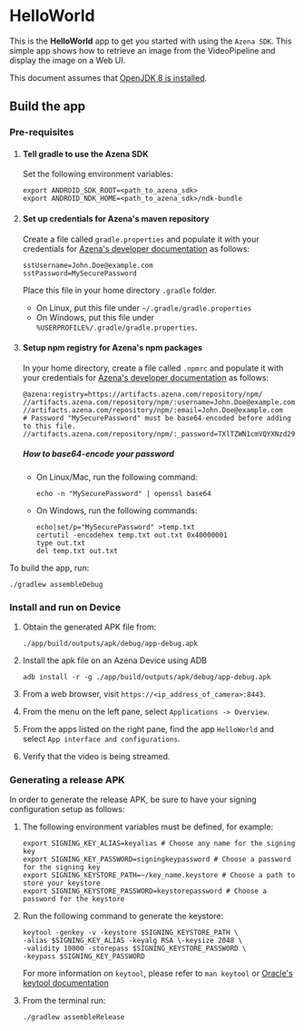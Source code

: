 # HelloWorld

This is the **HelloWorld** app to get you started with using the `Azena SDK`. This simple app shows how to retrieve an image from the VideoPipeline and display the image on a Web UI.

This document assumes that [OpenJDK 8 is installed](https://openjdk.java.net/install/).


## Build the app
### Pre-requisites
1. #### Tell gradle to use the Azena SDK
   Set the following environment variables:
    ```
    export ANDROID_SDK_ROOT=<path_to_azena_sdk>
    export ANDROID_NDK_HOME=<path_to_azena_sdk>/ndk-bundle

2. #### Set up credentials for Azena's maven repository
   Create a file called `gradle.properties` and populate it with your credentials for [Azena's developer documentation](https://docs.azena.com/) as follows:
   ```
   sstUsername=John.Doe@example.com
   sstPassword=MySecurePassword
   ```
   Place this file in your home directory `.gradle` folder.
   - On Linux, put this file under `~/.gradle/gradle.properties`
   - On Windows, put this file under `%USERPROFILE%/.gradle/gradle.properties`.

3. #### Setup npm registry for Azena's npm packages
   In your home directory, create a file called `.npmrc` and populate it with your credentials for [Azena's developer documentation](https://docs.azena.com/) as follows:

   ```
   @azena:registry=https://artifacts.azena.com/repository/npm/
   //artifacts.azena.com/repository/npm/:username=John.Doe@example.com
   //artifacts.azena.com/repository/npm/:email=John.Doe@example.com
   # Password "MySecurePassword" must be base64-encoded before adding to this file.
   //artifacts.azena.com/repository/npm/:_password=TXlTZWN1cmVQYXNzd29yZA==
   ```
   ##### How to base64-encode your password
   * On Linux/Mac, run the following command:
     ```
     echo -n "MySecurePassword" | openssl base64
     ```
   * On Windows, run the following commands:
     ```
     echo|set/p="MySecurePassword" >temp.txt
     certutil -encodehex temp.txt out.txt 0x40000001
     type out.txt
     del temp.txt out.txt
     ```
           
To build the app, run:

    ./gradlew assembleDebug

### Install and run on Device

 1. Obtain the generated APK file from: 
 
        ./app/build/outputs/apk/debug/app-debug.apk
               
 2. Install the apk file on an Azena Device using ADB
      
        adb install -r -g ./app/build/outputs/apk/debug/app-debug.apk
        
 3. From a web browser, visit `https://<ip_address_of_camera>:8443`.
 4. From the menu on the left pane, select `Applications -> Overview`.
 5. From the apps listed on the right pane, find the app `HelloWorld` and select `App interface and configurations`.
 6. Verify that the video is being streamed.

### Generating a release APK

In order to generate the release APK, be sure to have your signing configuration setup as follows:

 1. The following environment variables must be defined, for example:

        export SIGNING_KEY_ALIAS=keyalias # Choose any name for the signing key
        export SIGNING_KEY_PASSWORD=signingkeypassword # Choose a password for the signing key
        export SIGNING_KEYSTORE_PATH=~/key_name.keystore # Choose a path to store your keystore
        export SIGNING_KEYSTORE_PASSWORD=keystorepassword # Choose a password for the keystore

 2. Run the following command to generate the keystore:

        keytool -genkey -v -keystore $SIGNING_KEYSTORE_PATH \
        -alias $SIGNING_KEY_ALIAS -keyalg RSA \-keysize 2048 \
        -validity 10000 -storepass $SIGNING_KEYSTORE_PASSWORD \
        -keypass $SIGNING_KEY_PASSWORD

    For more information on `keytool`, please refer to `man keytool` or [Oracle's keytool documentation](https://docs.oracle.com/javase/8/docs/technotes/tools/unix/keytool.html)

 3.  From the terminal run:

         ./gradlew assembleRelease